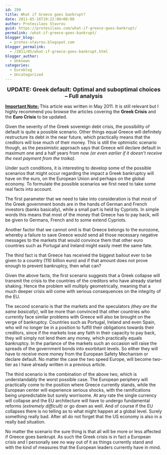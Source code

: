 ```yaml
---
id: 299
title: What if Greece goes bankrupt?
date: 2011-05-16T19:22:00+00:00
author: Protesilaos Stavrou
guid: https://protesilaos.com/what-if-greece-goes-bankrupt/
permalink: /what-if-greece-goes-bankrupt/
blogger_blog:
  - protes-stavrou.blogspot.com
blogger_permalink:
  - /2011/05/what-if-greece-goes-bankrupt.html
blogger_author:
  - Unknown
categories:
  - Euroblog
  - Uncategorized
---
```

<div dir="ltr" style="text-align: left;" trbidi="on">
  <div style="text-align: center;">
    <span style="font-size: large;"><b>UPDATE: Greek default: Optimal and suboptimal choices &#8211; Full analysis</b></span>
  </div>
  
  <div class="separator" style="clear: both; text-align: center;">
  </div>
  
  <p>
    <b><u>Important Note:</u> </b>This article was written in May 2011. It is still relevant but I highly recommend you browse the articles covering the <b>Greek Crisis</b> and the <b>Euro Crisis</b> to be updated.
  </p>
  
  <p>
    Given the severity of the Greek sovereign debt crisis, the possibility of default is quite a possible scenario. Other things equal Greece will definitely restructure its debt in the near future, which practically means that the creditors will lose much of their money. This is still the optimistic scenario though, as the pessimistic approach says that Greece will declare default in maximum one and a half years from now <i>(or even earlier if it doesn&#8217;t receive the next payment from the troika)</i>.
  </p>
  
  <p>
    Under such conditions, it is interesting to develop some of the possible scenarios that might occur regarding the impact a Greek bankruptcy will have on the euro, on the European Union and perhaps on the global economy. To formulate the possible scenarios we first need to take some real facts into account.
  </p>
  
  <p>
    The first parameter that we need to take into consideration is that most of the Greek government bonds are in the hands of German and French investors (banks basically), while a small part is held by Cypriots. In simple words this means that most of the money that Greece has to pay back, will be given to Germans, French and to some extend Cypriots.
  </p>
  
  <p>
    Another factor that we cannot omit is that Greece belongs to the eurozone, whereby a failure to save Greece would send all those necessary negative messages to the markets that would convince them that other euro countries such as Portugal and Ireland might easily meet the same fate.
  </p>
  
  <p>
    The third fact is that Greece has received the biggest bailout ever to be given to a country (110 billion euro) and if that amount does not prove enough to prevent bankruptcy, then what can?
  </p>
  
  <p>
    Given the above facts, the first scenario suggests that a Greek collapse will transmit the crisis to the countries of the creditors who have already started shaking. Hence the problem will multiply geometrically, meaning that a much deeper crisis will come with serious consequences on the integrity of the EU.
  </p>
  
  <p>
    The second scenario is that the markets and the speculators <i>(they are the same basically)</i>, will be more than convinced that other countries who currently face similar problems with Greece will also be brought on the verge of bankruptcy. Countries such as Portugal, Ireland and even Spain, who will no longer be in a position to fulfill their obligations towards their creditors, since if the markets lose any faith in their capacity to pay back, they will simply not lend them any money, which practically equals bankruptcy. In the parlance of the markets such an occasion will raise the spreads of the government bonds into exorbitant levels. So either they will have to receive more money from the European Safety Mechanism or declare default. No matter the case the two speed Europe, will become two-tier as I have already written in a previous article.
  </p>
  
  <p>
    The third scenario is the combination of the above two, which is understandably the worst possible case. The European periphery will practically come to the position where Greece currently stands, while the European center will experience serious shocks, with the ramifications being unpredictable but surely worrisome. At any rate the single currency will collapse and the EU architecture will have to undergo fundamental reforms <i>(extremely difficult)</i> or go down as well. And of course if the EU collapses there is no telling as to what might happen at a global level. Surely something really bad. After all do not forget that the US economy is also in a really bad situation.
  </p>
  
  <p>
    No matter the scenario the sure thing is that all will be more or less affected if Greece goes bankrupt. As such the Greek crisis is in fact a European crisis and I personally see no way out of it as things currently stand and with the kind of measures that the European leaders currently have in mind.
  </p>
</div>